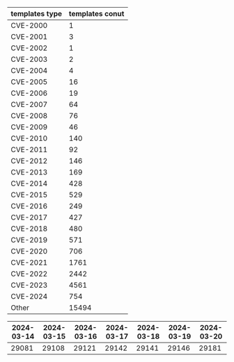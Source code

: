 | templates type | templates conut | 
| --- | --- | 
| CVE-2000 | 1 |
| CVE-2001 | 3 |
| CVE-2002 | 1 |
| CVE-2003 | 2 |
| CVE-2004 | 4 |
| CVE-2005 | 16 |
| CVE-2006 | 19 |
| CVE-2007 | 64 |
| CVE-2008 | 76 |
| CVE-2009 | 46 |
| CVE-2010 | 140 |
| CVE-2011 | 92 |
| CVE-2012 | 146 |
| CVE-2013 | 169 |
| CVE-2014 | 428 |
| CVE-2015 | 529 |
| CVE-2016 | 249 |
| CVE-2017 | 427 |
| CVE-2018 | 480 |
| CVE-2019 | 571 |
| CVE-2020 | 706 |
| CVE-2021 | 1761 |
| CVE-2022 | 2442 |
| CVE-2023 | 4561 |
| CVE-2024 | 754 |
| Other | 15494 |


|2024-03-14 | 2024-03-15 | 2024-03-16 | 2024-03-17 | 2024-03-18 | 2024-03-19 | 2024-03-20|
|--- | ------ | ------ | ------ | ------ | ------ | ---|
|29081 | 29108 | 29121 | 29142 | 29141 | 29146 | 29181|

